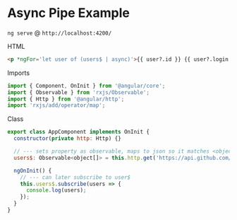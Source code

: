 # Async Pipe Example

`ng serve` @ `http://localhost:4200/`

HTML
```html
<p *ngFor='let user of (users$ | async)'>{{ user?.id }} {{ user?.login }}</p>
```
Imports
```javascript
import { Component, OnInit } from '@angular/core';
import { Observable } from 'rxjs/Observable';
import { Http } from '@angular/http';
import 'rxjs/add/operator/map';
```
Class
```javascript
export class AppComponent implements OnInit {
  constructor(private http: Http) {}

  // --- sets property as observable, maps to json so it matches <object[]> type and becomes iterable, by default type is Response
  users$: Observable<object[]> = this.http.get('https://api.github.com/users').map(res => res.json());

  ngOnInit() {
    // --- can later subscribe to user$
    this.users$.subscribe(users => {
      console.log(users);
    });
  }
}
```
